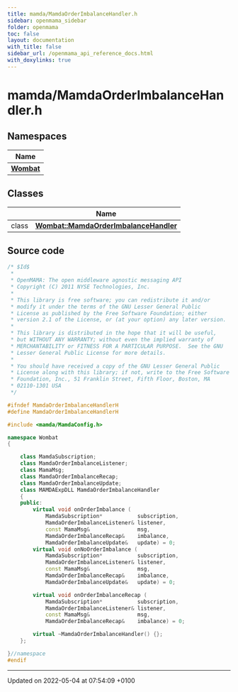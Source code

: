 ```yaml
---
title: mamda/MamdaOrderImbalanceHandler.h
sidebar: openmama_sidebar
folder: openmama
toc: false
layout: documentation
with_title: false
sidebar_url: /openmama_api_reference_docs.html
with_doxylinks: true
---
```


# mamda/MamdaOrderImbalanceHandler.h



## Namespaces

| Name           |
| -------------- |
| **[Wombat](namespaceWombat.html)**  |

## Classes

|                | Name           |
| -------------- | -------------- |
| class | **[Wombat::MamdaOrderImbalanceHandler](classWombat_1_1MamdaOrderImbalanceHandler.html)**  |




## Source code

```cpp
/* $Id$
 *
 * OpenMAMA: The open middleware agnostic messaging API
 * Copyright (C) 2011 NYSE Technologies, Inc.
 *
 * This library is free software; you can redistribute it and/or
 * modify it under the terms of the GNU Lesser General Public
 * License as published by the Free Software Foundation; either
 * version 2.1 of the License, or (at your option) any later version.
 *
 * This library is distributed in the hope that it will be useful,
 * but WITHOUT ANY WARRANTY; without even the implied warranty of
 * MERCHANTABILITY or FITNESS FOR A PARTICULAR PURPOSE.  See the GNU
 * Lesser General Public License for more details.
 *
 * You should have received a copy of the GNU Lesser General Public
 * License along with this library; if not, write to the Free Software
 * Foundation, Inc., 51 Franklin Street, Fifth Floor, Boston, MA
 * 02110-1301 USA
 */

#ifndef MamdaOrderImbalanceHandlerH
#define MamdaOrderImbalanceHandlerH

#include <mamda/MamdaConfig.h>

namespace Wombat
{

    class MamdaSubscription;
    class MamdaOrderImbalanceListener;
    class MamaMsg;
    class MamdaOrderImbalanceRecap;
    class MamdaOrderImbalanceUpdate;
    class MAMDAExpDLL MamdaOrderImbalanceHandler
    {
    public:
        virtual void onOrderImbalance (
            MamdaSubscription*           subscription,
            MamdaOrderImbalanceListener& listener,
            const MamaMsg&               msg,
            MamdaOrderImbalanceRecap&    imbalance,
            MamdaOrderImbalanceUpdate&   update) = 0;
        virtual void onNoOrderImbalance (
            MamdaSubscription*           subscription,
            MamdaOrderImbalanceListener& listener,
            const MamaMsg&               msg,
            MamdaOrderImbalanceRecap&    imbalance,
            MamdaOrderImbalanceUpdate&   update) = 0;

        virtual void onOrderImbalanceRecap (
            MamdaSubscription*           subscription,
            MamdaOrderImbalanceListener& listener,
            const MamaMsg&               msg,
            MamdaOrderImbalanceRecap&    imbalance) = 0;

        virtual ~MamdaOrderImbalanceHandler() {};
    };

}//namespace
#endif
```


-------------------------------

Updated on 2022-05-04 at 07:54:09 +0100

